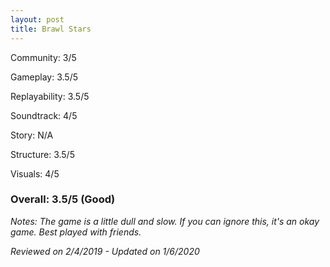 ```yaml
---
layout: post
title: Brawl Stars
---
```


Community: 3/5

Gameplay: 3.5/5

Replayability: 3.5/5

Soundtrack: 4/5

Story: N/A

Structure: 3.5/5

Visuals: 4/5

### Overall: 3.5/5 (Good)

*Notes: The game is a little dull and slow. If you can ignore this, it's an okay game. Best played with friends.*

*Reviewed on 2/4/2019 - Updated on 1/6/2020*
